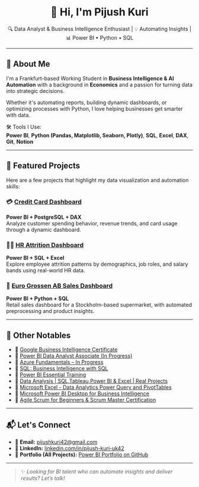 <h1 align="center">👋 Hi, I'm Pijush Kuri</h1>

<p align="center">
🔍 Data Analyst & Business Intelligence Enthusiast | 💡 Automating Insights | 📊 Power BI • Python • SQL  
</p>

---

## 🧠 About Me

I'm a Frankfurt-based Working Student in **Business Intelligence & AI Automation** with a background in **Economics** and a passion for turning data into strategic decisions.

Whether it's automating reports, building dynamic dashboards, or optimizing processes with Python, I love helping businesses get smarter with data.

🛠️ Tools I Use:  
**Power BI**, **Python (Pandas, Matplotlib, Seaborn, Plotly)**, **SQL**, **Excel**, **DAX**, **Git**, **Notion**

---

## 🚀 Featured Projects

Here are a few projects that highlight my data visualization and automation skills:

### 💳 [Credit Card Dashboard](https://github.com/pijush42/credit-card-dashboard)
**Power BI + PostgreSQL + DAX**  
Analyze customer spending behavior, revenue trends, and card usage through a dynamic dashboard.

### 🧑‍💼 [HR Attrition Dashboard](https://github.com/pijush42/hr-attrition-dashboard)
**Power BI + SQL + Excel**  
Explore employee attrition patterns by demographics, job roles, and salary bands using real-world HR data.

### 🛒 [Euro Grossen AB Sales Dashboard](https://github.com/pijush42/euro-grossen-dashboard)
**Power BI + Python + SQL**  
Retail sales dashboard for a Stockholm-based supermarket, with automated preprocessing and product insights.

---

## 🧰 Other Notables

- 📜 [Google Business Intelligence Certificate](https://www.coursera.org/account/accomplishments/professional-cert/F8H3BGA175NS)
- 📜 [Power BI Data Analyst Associate (In Progress)](https://learn.microsoft.com/en-us/certifications/power-bi-data-analyst-associate/)
- 📜 [Azure Fundamentals – In Progress](https://learn.microsoft.com/en-us/certifications/azure-fundamentals/)
- 📜 [SQL: Business Intelligence with SQL](https://ude.my/UC-27534ff6-587d-44ed-a829-d1ec82048b88)
- 📜 [Power BI Essential Training](https://www.linkedin.com/learning/certificates/0171df830382481ffc7edcf0c785343878f432f64518996f51cbf299413f3d9c?trk=share_certificate)
- 📜 [Data Analysis | SQL,Tableau,Power BI & Excel | Real Projects](https://ude.my/UC-d7f86345-6a18-42d1-9cfa-9cba7bac2cc4)
- 📜 [Microsoft Excel - Data Analytics Power Query and PivotTables](https://www.udemy.com/certificate/UC-73e3736c-d4eb-441f-82de-e8a196a2f788/)
- 📜 [Microsoft Power BI Desktop for Business Intelligence](https://ude.my/UC-842f8a0e-85e6-4869-b848-21c4d32db5cf)
- 📜 [Agile Scrum for Beginners & Scrum Master Certification](https://www.udemy.com/certificate/UC-6a7ac461-3499-4f1a-b735-3dfd64e82060/)

---

## 📬 Let's Connect

- 📧 **Email:** [pijushkuri42@gmail.com](mailto:pijushkuri42@gmail.com)  
- 💼 **LinkedIn:** [linkedin.com/in/pijush-kuri-uk42](https://www.linkedin.com/in/pijush-kuri-uk42)  
- 🧠 **Portfolio (All Projects):** [Power BI Portfolio on GitHub](https://github.com/pijush42/PowerBi-Portfolio)

---

> ✨ *Looking for BI talent who can automate insights and deliver results? Let’s talk!*
